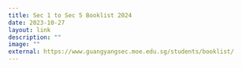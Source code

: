 ```yaml
---
title: Sec 1 to Sec 5 Booklist 2024
date: 2023-10-27
layout: link
description: ""
image: ""
external: https://www.guangyangsec.moe.edu.sg/students/booklist/
---
```

